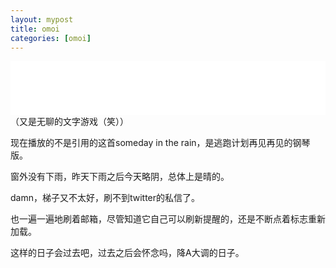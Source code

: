 ```yaml
---
layout: mypost
title: omoi
categories: [omoi]
---
```


<iframe frameborder="0" 
border="0" 
marginwidth="0" 
marginheight="0" 
width="100%"
height="86px" src="//music.163.com/outchain/player?type=2&id=29836456&auto=0&height=66"></iframe>
（又是无聊的文字游戏（笑））

现在播放的不是引用的这首someday in the rain，是逃跑计划再见再见的钢琴版。



窗外没有下雨，昨天下雨之后今天略阴，总体上是晴的。



damn，梯子又不太好，刷不到twitter的私信了。

也一遍一遍地刷着邮箱，尽管知道它自己可以刷新提醒的，还是不断点着标志重新加载。



这样的日子会过去吧，过去之后会怀念吗，降A大调的日子。